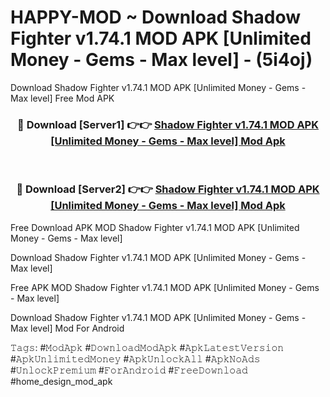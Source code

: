# HAPPY-MOD ~ Download Shadow Fighter v1.74.1 MOD APK [Unlimited Money - Gems - Max level] - (5i4oj)
Download Shadow Fighter v1.74.1 MOD APK [Unlimited Money - Gems - Max level] Free Mod APK

<div align="center">
<h3>🔴 Download [Server1] 👉👉 <a href="https://apk-comot.site?title=Shadow_Fighter_v1.74.1_MOD_APK_[Unlimited_Money_-_Gems_-_Max_level]">Shadow Fighter v1.74.1 MOD APK [Unlimited Money - Gems - Max level] Mod Apk</a></h3><br>

<h3>🔴 Download [Server2] 👉👉 <a href="https://apk-comot.site?title=Shadow_Fighter_v1.74.1_MOD_APK_[Unlimited_Money_-_Gems_-_Max_level]">Shadow Fighter v1.74.1 MOD APK [Unlimited Money - Gems - Max level] Mod Apk</a></h3>
</div>


Free Download APK MOD Shadow Fighter v1.74.1 MOD APK [Unlimited Money - Gems - Max level]

Download Shadow Fighter v1.74.1 MOD APK [Unlimited Money - Gems - Max level] 

Free APK MOD Shadow Fighter v1.74.1 MOD APK [Unlimited Money - Gems - Max level] 

Download Shadow Fighter v1.74.1 MOD APK [Unlimited Money - Gems - Max level] Mod For Android

𝚃𝚊𝚐𝚜: #𝙼𝚘𝚍𝙰𝚙𝚔 #𝙳𝚘𝚠𝚗𝚕𝚘𝚊𝚍𝙼𝚘𝚍𝙰𝚙𝚔 #𝙰𝚙𝚔𝙻𝚊𝚝𝚎𝚜𝚝𝚅𝚎𝚛𝚜𝚒𝚘𝚗 #𝙰𝚙𝚔𝚄𝚗𝚕𝚒𝚖𝚒𝚝𝚎𝚍𝙼𝚘𝚗𝚎𝚢 #𝙰𝚙𝚔𝚄𝚗𝚕𝚘𝚌𝚔𝙰𝚕𝚕 #𝙰𝚙𝚔𝙽𝚘𝙰𝚍𝚜 #𝚄𝚗𝚕𝚘𝚌𝚔𝙿𝚛𝚎𝚖𝚒𝚞𝚖 #𝙵𝚘𝚛𝙰𝚗𝚍𝚛𝚘𝚒𝚍 #𝙵𝚛𝚎𝚎𝙳𝚘𝚠𝚗𝚕𝚘𝚊𝚍 #home_design_mod_apk